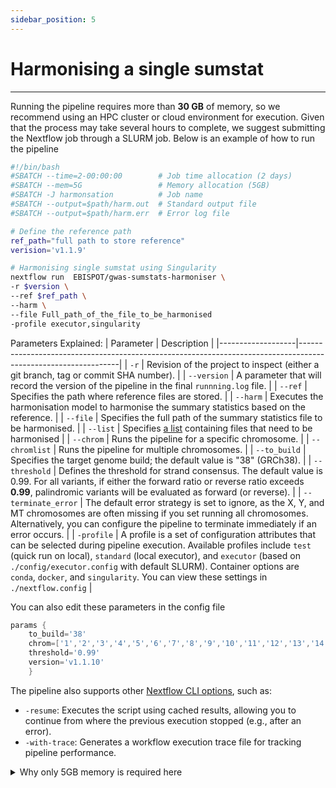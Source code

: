 ```yaml
---
sidebar_position: 5
---
```

# Harmonising a single sumstat
---
Running the pipeline requires more than **30 GB** of memory, so we recommend using an HPC cluster or cloud environment for execution. Given that the process may take several hours to complete, we suggest submitting the Nextflow job through a SLURM job. Below is an example of how to run the pipeline 

``` bash title="start_harmonisation.sh"
#!/bin/bash
#SBATCH --time=2-00:00:00        # Job time allocation (2 days)
#SBATCH --mem=5G                 # Memory allocation (5GB)
#SBATCH -J harmonsation          # Job name
#SBATCH --output=$path/harm.out  # Standard output file
#SBATCH --output=$path/harm.err  # Error log file

# Define the reference path
ref_path="full path to store reference"
verision='v1.1.9'

# Harmonising single sumstat using Singularity
nextflow run  EBISPOT/gwas-sumstats-harmoniser \
-r $version \
--ref $ref_path \
--harm \
--file Full_path_of_the_file_to_be_harmonised
-profile executor,singularity
```
Parameters Explained:
| Parameter         | Description                                                                                                   |
|-------------------|---------------------------------------------------------------------------------------------------------------|
| `-r`           | Revision of the project to inspect (either a git branch, tag or commit SHA number).                                                         |
| `--version`           | A parameter that will record the version of the pipeline in the final `runnning.log` file.                                                         |
| `--ref`           | Specifies the path where reference files are stored.                                                         |
| `--harm`          | Executes the harmonisation model to harmonise the summary statistics based on the reference.                 |
| `--file`          | Specifies the full path of the summary statistics file to be harmonised.                                     |
| `--list`          | Specifies [a list](./Running-the-Pipeline-batch#harmonising-files-from-a-list) containing files that need to be harmonised                                     |
| `--chrom`         | Runs the pipeline for a specific chromosome.                                                                  |
| `--chromlist`     | Runs the pipeline for multiple chromosomes.                                                                   |
| `--to_build`      | Specifies the target genome build; the default value is "38" (GRCh38).                                      |
| `--threshold`     | Defines the threshold for strand consensus. The default value is 0.99. For all variants, if either the forward ratio or reverse ratio exceeds **0.99**, palindromic variants will be evaluated as forward (or reverse). |
| `--terminate_error`        | The default error strategy is set to ignore, as the X, Y, and MT chromosomes are often missing if you set running all chromosomes. Alternatively, you can configure the pipeline to terminate immediately if an error occurs.                        |
| `-profile`        | A profile is a set of configuration attributes that can be selected during pipeline execution. Available profiles include `test` (quick run on local), `standard` (local executor), and `executor` (based on `./config/executor.config` with default SLURM). Container options are `conda`, `docker`, and `singularity`. You can view these settings in `./nextflow.config`                         |

You can also edit these parameters in the config file
```groovy title="config/default_params.config"
params {
    to_build='38'
    chrom=['1','2','3','4','5','6','7','8','9','10','11','12','13','14','15','16','17','18','19','20','21','22','X','Y','MT']
    threshold='0.99'
    version='v1.1.10'
    }
```

The pipeline also supports other [Nextflow CLI options](https://www.nextflow.io/docs/latest/reference/cli.html), such as:
* `-resume`: Executes the script using cached results, allowing you to continue from where the previous execution stopped (e.g., after an error).
* `-with-trace`: Generates a workflow execution trace file for tracking pipeline performance.

<details>
    <summary> Why only 5GB memory is required here </summary>
    
    In Nextflow, the pipeline is made by joining together different processes. The job defined in the `start_harmonisation.sh` script is the initial step to start the pipeline and requires a small amount of memory.
    
    Nextflow manages the execution of each process and allocates the corresponding memory and wall time as specified in the `config/basic.config` file. For example, the map_to_build step, which performs [genome build mapping](../Introduction/Genome-Build-Mapping.md) step, requires 28GB of memory to complete.
    
    Additionally, if a process exits with a status code between 130 and 145, inclusive, or is equal to 104, Nextflow will automatically retry that process up to 5 times, allocating additional memory with each attempt. If it continues to fail due to these exit statuses, you can modify the resource requirements in the configuration file to accommodate the necessary resources.

    <details>
       <summary>resources required in the `Genome Build Mapping` step</summary>
        ```config title="config/basic.config"
        withName:map_to_build {
                memory = { 28.GB * task.attempt }
                time   = { 5.h  * task.attempt }
                publishDir =[ 
                    path:{"${launchDir}/$GCST"},
                    mode: 'copy'
                    ]
            }
        ```
    </details>
</details>


    
